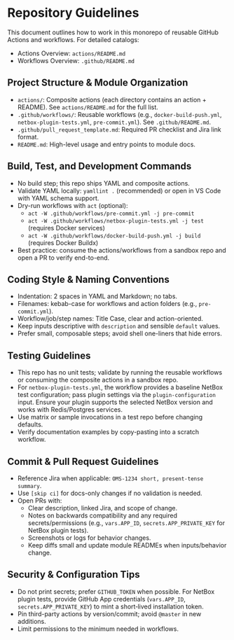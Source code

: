 # Repository Guidelines

This document outlines how to work in this monorepo of reusable GitHub Actions and workflows. For detailed catalogs:

- Actions Overview: `actions/README.md`
- Workflows Overview: `.github/README.md`

## Project Structure & Module Organization

- `actions/`: Composite actions (each directory contains an action + README). See `actions/README.md` for the full list.
- `.github/workflows/`: Reusable workflows (e.g., `docker-build-push.yml`, `netbox-plugin-tests.yml`, `pre-commit.yml`). See `.github/README.md`.
- `.github/pull_request_template.md`: Required PR checklist and Jira link format.
- `README.md`: High-level usage and entry points to module docs.

## Build, Test, and Development Commands

- No build step; this repo ships YAML and composite actions.
- Validate YAML locally: `yamllint .` (recommended) or open in VS Code with YAML schema support.
- Dry-run workflows with `act` (optional):
  - `act -W .github/workflows/pre-commit.yml -j pre-commit`
  - `act -W .github/workflows/netbox-plugin-tests.yml -j test` (requires Docker services)
  - `act -W .github/workflows/docker-build-push.yml -j build` (requires Docker Buildx)
- Best practice: consume the actions/workflows from a sandbox repo and open a PR to verify end-to-end.

## Coding Style & Naming Conventions

- Indentation: 2 spaces in YAML and Markdown; no tabs.
- Filenames: kebab-case for workflows and action folders (e.g., `pre-commit.yml`).
- Workflow/job/step names: Title Case, clear and action-oriented.
- Keep inputs descriptive with `description` and sensible `default` values.
- Prefer small, composable steps; avoid shell one-liners that hide errors.

## Testing Guidelines

- This repo has no unit tests; validate by running the reusable workflows or consuming the composite actions in a sandbox repo.
- For `netbox-plugin-tests.yml`, the workflow provides a baseline NetBox test configuration; pass plugin settings via the `plugin-configuration` input. Ensure your plugin supports the selected NetBox version and works with Redis/Postgres services.
- Use matrix or sample invocations in a test repo before changing defaults.
- Verify documentation examples by copy-pasting into a scratch workflow.

## Commit & Pull Request Guidelines

- Reference Jira when applicable: `OMS-1234 short, present-tense summary`.
- Use `[skip ci]` for docs-only changes if no validation is needed.
- Open PRs with:
  - Clear description, linked Jira, and scope of change.
  - Notes on backwards compatibility and any required secrets/permissions (e.g., `vars.APP_ID`, `secrets.APP_PRIVATE_KEY` for NetBox plugin tests).
  - Screenshots or logs for behavior changes.
  - Keep diffs small and update module READMEs when inputs/behavior change.

## Security & Configuration Tips

- Do not print secrets; prefer `GITHUB_TOKEN` when possible. For NetBox plugin tests, provide GitHub App credentials (`vars.APP_ID`, `secrets.APP_PRIVATE_KEY`) to mint a short‑lived installation token.
- Pin third-party actions by version/commit; avoid `@master` in new additions.
- Limit permissions to the minimum needed in workflows.
